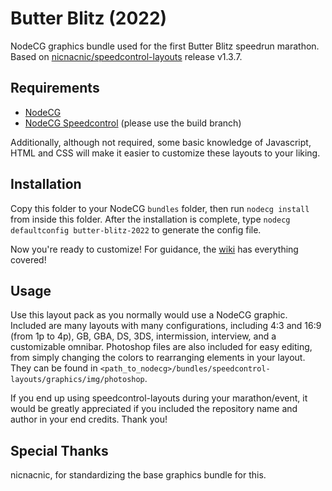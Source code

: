 # Butter Blitz (2022)
NodeCG graphics bundle used for the first Butter Blitz speedrun marathon. Based on [nicnacnic/speedcontrol-layouts](https://github.com/nicnacnic/speedcontrol-layouts) release v1.3.7.

## Requirements
- [NodeCG](https://github.com/nodecg/nodecg)
- [NodeCG Speedcontrol](https://github.com/speedcontrol/nodecg-speedcontrol) (please use the build branch)

Additionally, although not required, some basic knowledge of Javascript, HTML and CSS will make it easier to customize these layouts to your liking.

## Installation
Copy this folder to your NodeCG `bundles` folder, then run `nodecg install` from inside this folder. After the installation is complete, type `nodecg defaultconfig butter-blitz-2022` to generate the config file.

Now you're ready to customize! For guidance, the [wiki](https://github.com/nicnacnic/speedcontrol-layouts/wiki) has everything covered!

## Usage
Use this layout pack as you normally would use a NodeCG graphic. Included are many layouts with many configurations, including 4:3 and 16:9 (from 1p to 4p), GB, GBA, DS, 3DS, intermission, interview, and a customizable omnibar. Photoshop files are also included for easy editing, from simply changing the colors to rearranging elements in your layout. They can be found in `<path_to_nodecg>/bundles/speedcontrol-layouts/graphics/img/photoshop`.

If you end up using speedcontrol-layouts during your marathon/event, it would be greatly appreciated if you included the repository name and author in your end credits. Thank you!

## Special Thanks
nicnacnic, for standardizing the base graphics bundle for this.